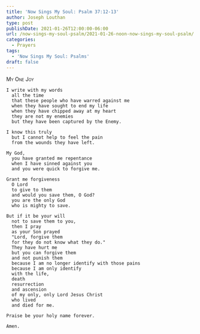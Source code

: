 ```yaml
---
title: 'Now Sings My Soul: Psalm 37:12-13'
author: Joseph Louthan
type: post
publishDate: 2021-01-26T12:00:00-06:00
url: /now-sings-my-soul-psalm/2021-01-26-noon-now-sings-my-soul-psalm/
categories:
  - Prayers
tags:
  - 'Now Sings My Soul: Psalms'
draft: false
---
```

<div style="font-variant: small-caps;">
My One Joy
</div>

    I write with my words
      all the time
      that these people who have warred against me
      when they have sought to end my life
      when they have chipped away at my heart
      they are not my enemies
      but they have been captured by the Enemy.

    I know this truly
      but I cannot help to feel the pain
      from the wounds they have left.

    My God,
      you have granted me repentance
      when I have sinned against you 
      and you were quick to forgive me.
    
    Grant me forgiveness
      O Lord
      to give to them
      and would you save them, O God?
      you are the only God
      who is mighty to save.

    But if it be your will
      not to save them to you,
      then I pray
      as your Son prayed
      "Lord, forgive them
      for they do not know what they do."
      They have hurt me
      but you can forgive them
      and not punish them
      because I am no longer identify with those pains
      because I am only identify
      with the life,
      death
      resurrection
      and ascension 
      of my only, only Lord Jesus Christ
      who lived
      and died for me.

    Praise be your holy name forever.

    Amen.
